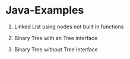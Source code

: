 # Java-Examples

1. Linked List using nodes not built in functions

2. Binary Tree with an Tree interface

3. Binary Tree without Tree interface
